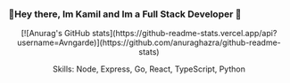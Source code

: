 ### 👋Hey there, Im Kamil and Im a Full Stack Developer 👋
<p align="center"> 
  [![Anurag's GitHub stats](https://github-readme-stats.vercel.app/api?username=Avngarde)](https://github.com/anuraghazra/github-readme-stats)
</p>
<p align="center">Skills: Node, Express, Go, React, TypeScript, Python</a>
<!--
**Avngarde/Avngarde** is a ✨ _special_ ✨ repository because its `README.md` (this file) appears on your GitHub profile.

Here are some ideas to get you started:

- 🔭 I’m currently working on ...
- 🌱 I’m currently learning ...
- 👯 I’m looking to collaborate on ...
- 🤔 I’m looking for help with ...
- 💬 Ask me about ...
- 📫 How to reach me: ...
- 😄 Pronouns: ...
- ⚡ Fun fact: ...
-->
